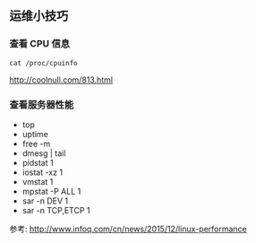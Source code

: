 ## 运维小技巧

### 查看 CPU 信息

`cat /proc/cpuinfo`

http://coolnull.com/813.html

### 查看服务器性能

- top
- uptime
- free -m
- dmesg | tail
- pidstat 1
- iostat -xz 1
- vmstat 1
- mpstat -P ALL 1
- sar -n DEV 1
- sar -n TCP,ETCP 1

参考:
http://www.infoq.com/cn/news/2015/12/linux-performance
